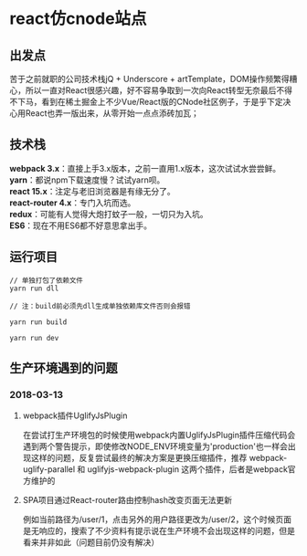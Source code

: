 # react仿cnode站点

## 出发点

苦于之前就职的公司技术栈jQ + Underscore + artTemplate，DOM操作频繁得糟心，所以一直对React很感兴趣，好不容易争取到一次向React转型无奈最后不得不下马，看到在稀土掘金上不少Vue/React版的CNode社区例子，于是乎下定决心用React也弄一版出来，从零开始一点点添砖加瓦；

## 技术栈

<b>webpack 3.x</b>：直接上手3.x版本，之前一直用1.x版本，这次试试水尝尝鲜。<br/>
<b>yarn</b>：都说npm下载速度慢？试试yarn呗。<br/>
<b>react 15.x</b>：注定与老旧浏览器是有缘无分了。<br/>
<b>react-router 4.x</b>：专门入坑而选。<br/>
<b>redux</b>：可能有人觉得大炮打蚊子一般，一切只为入坑。<br/>
<b>ES6</b>：现在不用ES6都不好意思拿出手。<br/>

## 运行项目

```
// 单独打包了依赖文件
yarn run dll

// 注：build前必须先dll生成单独依赖库文件否则会报错

yarn run build

yarn run dev
```

## 生产环境遇到的问题

### 2018-03-13

1. webpack插件UglifyJsPlugin

    在尝试打生产环境包的时候使用webpack内置UglifyJsPlugin插件压缩代码会遇到两个警告提示，即使修改NODE_ENV环境变量为'production'也一样会出现这样的问题，反复尝试最终的解决方案是更换压缩插件，推荐 webpack-uglify-parallel 和 uglifyjs-webpack-plugin 这两个插件，后者是webpack官方维护的

2. SPA项目通过React-router路由控制hash改变页面无法更新

    例如当前路径为/user/1，点击另外的用户路径更改为/user/2，这个时候页面是无响应的，搜索了不少资料有提示说在生产环境不会出现这样的问题，但是看来并非如此（问题目前仍没有解决）
